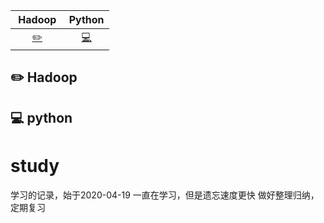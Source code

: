 | &nbsp;Hadoop&nbsp; | Python | 
| :---: | :----: | 
| [:pencil2:](#pencil2-Hadoop) | [:computer:](#computer-python) |

## :pencil2: Hadoop

## :computer: python

















# study
学习的记录，始于2020-04-19
一直在学习，但是遗忘速度更快
做好整理归纳，定期复习
